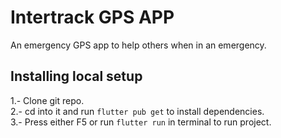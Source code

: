 # Intertrack GPS APP

An emergency GPS app to help others when in an emergency.

## Installing local setup

1.- Clone git repo. <br/>
2.- cd into it and run `flutter pub get` to install dependencies. <br/>
3.- Press either F5 or run `flutter run` in terminal to run project. <br/>
